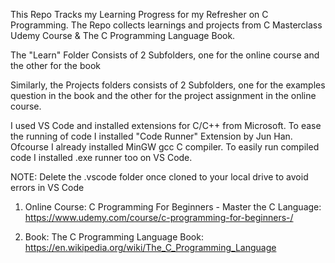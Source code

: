 This Repo Tracks my Learning Progress for my Refresher on C Programming. 
The Repo collects learnings and projects from C Masterclass Udemy Course & The C Programming Language Book.

The "Learn" Folder Consists of 2 Subfolders, one for the online course and the other for the book

Similarly, the Projects folders consists of 2 Subfolders, one for the examples question in the book and the
other for the project assignment in the online course.

I used VS Code and installed extensions for C/C++ from Microsoft. 
To ease the running of code I installed "Code Runner" Extension by Jun Han. Ofcourse I already installed MinGW gcc C compiler.
To easily run compiled code I installed .exe runner too on VS Code.

NOTE: Delete the .vscode folder once cloned to your local drive to avoid errors in VS Code

1. Online Course: C Programming For Beginners - Master the C Language:
 https://www.udemy.com/course/c-programming-for-beginners-/ 
 
2. Book: The C Programming Language Book:
https://en.wikipedia.org/wiki/The_C_Programming_Language
